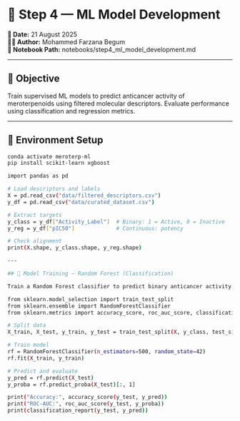 # 🤖 Step 4 — ML Model Development  
**📅 Date:** 21 August 2025  
**👩‍🔬 Author:** Mohammed Farzana Begum  
**📁 Notebook Path:** notebooks/step4_ml_model_development.md  

---

## 🎯 Objective

Train supervised ML models to predict anticancer activity of meroterpenoids using filtered molecular descriptors. Evaluate performance using classification and regression metrics.

---

## 🧪 Environment Setup

```bash
conda activate meroterp-ml
pip install scikit-learn xgboost

import pandas as pd

# Load descriptors and labels
X = pd.read_csv("data/filtered_descriptors.csv")
y_df = pd.read_csv("data/curated_dataset.csv")

# Extract targets
y_class = y_df["Activity_Label"]  # Binary: 1 = Active, 0 = Inactive
y_reg = y_df["pIC50"]             # Continuous: potency

# Check alignment
print(X.shape, y_class.shape, y_reg.shape)

---

## 🧠 Model Training — Random Forest (Classification)

Train a Random Forest classifier to predict binary anticancer activity using filtered descriptors.

from sklearn.model_selection import train_test_split
from sklearn.ensemble import RandomForestClassifier
from sklearn.metrics import accuracy_score, roc_auc_score, classification_report

# Split data
X_train, X_test, y_train, y_test = train_test_split(X, y_class, test_size=0.2, stratify=y_class, random_state=42)

# Train model
rf = RandomForestClassifier(n_estimators=500, random_state=42)
rf.fit(X_train, y_train)

# Predict and evaluate
y_pred = rf.predict(X_test)
y_proba = rf.predict_proba(X_test)[:, 1]

print("Accuracy:", accuracy_score(y_test, y_pred))
print("ROC-AUC:", roc_auc_score(y_test, y_proba))
print(classification_report(y_test, y_pred))
